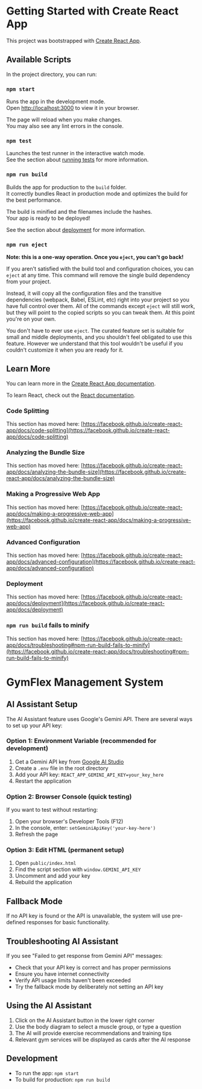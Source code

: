 # Getting Started with Create React App

This project was bootstrapped with [Create React App](https://github.com/facebook/create-react-app).

## Available Scripts

In the project directory, you can run:

### `npm start`

Runs the app in the development mode.\
Open [http://localhost:3000](http://localhost:3000) to view it in your browser.

The page will reload when you make changes.\
You may also see any lint errors in the console.

### `npm test`

Launches the test runner in the interactive watch mode.\
See the section about [running tests](https://facebook.github.io/create-react-app/docs/running-tests) for more information.

### `npm run build`

Builds the app for production to the `build` folder.\
It correctly bundles React in production mode and optimizes the build for the best performance.

The build is minified and the filenames include the hashes.\
Your app is ready to be deployed!

See the section about [deployment](https://facebook.github.io/create-react-app/docs/deployment) for more information.

### `npm run eject`

**Note: this is a one-way operation. Once you `eject`, you can't go back!**

If you aren't satisfied with the build tool and configuration choices, you can `eject` at any time. This command will remove the single build dependency from your project.

Instead, it will copy all the configuration files and the transitive dependencies (webpack, Babel, ESLint, etc) right into your project so you have full control over them. All of the commands except `eject` will still work, but they will point to the copied scripts so you can tweak them. At this point you're on your own.

You don't have to ever use `eject`. The curated feature set is suitable for small and middle deployments, and you shouldn't feel obligated to use this feature. However we understand that this tool wouldn't be useful if you couldn't customize it when you are ready for it.

## Learn More

You can learn more in the [Create React App documentation](https://facebook.github.io/create-react-app/docs/getting-started).

To learn React, check out the [React documentation](https://reactjs.org/).

### Code Splitting

This section has moved here: [https://facebook.github.io/create-react-app/docs/code-splitting](https://facebook.github.io/create-react-app/docs/code-splitting)

### Analyzing the Bundle Size

This section has moved here: [https://facebook.github.io/create-react-app/docs/analyzing-the-bundle-size](https://facebook.github.io/create-react-app/docs/analyzing-the-bundle-size)

### Making a Progressive Web App

This section has moved here: [https://facebook.github.io/create-react-app/docs/making-a-progressive-web-app](https://facebook.github.io/create-react-app/docs/making-a-progressive-web-app)

### Advanced Configuration

This section has moved here: [https://facebook.github.io/create-react-app/docs/advanced-configuration](https://facebook.github.io/create-react-app/docs/advanced-configuration)

### Deployment

This section has moved here: [https://facebook.github.io/create-react-app/docs/deployment](https://facebook.github.io/create-react-app/docs/deployment)

### `npm run build` fails to minify

This section has moved here: [https://facebook.github.io/create-react-app/docs/troubleshooting#npm-run-build-fails-to-minify](https://facebook.github.io/create-react-app/docs/troubleshooting#npm-run-build-fails-to-minify)

# GymFlex Management System

## AI Assistant Setup

The AI Assistant feature uses Google's Gemini API. There are several ways to set up your API key:

### Option 1: Environment Variable (recommended for development)
1. Get a Gemini API key from [Google AI Studio](https://makersuite.google.com/app/apikey)
2. Create a `.env` file in the root directory
3. Add your API key: `REACT_APP_GEMINI_API_KEY=your_key_here`
4. Restart the application

### Option 2: Browser Console (quick testing)
If you want to test without restarting:
1. Open your browser's Developer Tools (F12)
2. In the console, enter: `setGeminiApiKey('your-key-here')`
3. Refresh the page

### Option 3: Edit HTML (permanent setup)
1. Open `public/index.html` 
2. Find the script section with `window.GEMINI_API_KEY`
3. Uncomment and add your key
4. Rebuild the application

## Fallback Mode

If no API key is found or the API is unavailable, the system will use pre-defined responses for basic functionality.

## Troubleshooting AI Assistant

If you see "Failed to get response from Gemini API" messages:
- Check that your API key is correct and has proper permissions
- Ensure you have internet connectivity
- Verify API usage limits haven't been exceeded
- Try the fallback mode by deliberately not setting an API key

## Using the AI Assistant

1. Click on the AI Assistant button in the lower right corner
2. Use the body diagram to select a muscle group, or type a question
3. The AI will provide exercise recommendations and training tips
4. Relevant gym services will be displayed as cards after the AI response

## Development

- To run the app: `npm start`
- To build for production: `npm run build`
